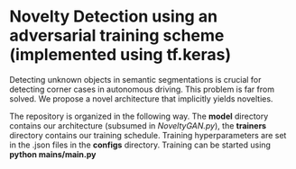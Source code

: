 # Novelty Detection using an adversarial training scheme (implemented using tf.keras)
Detecting unknown objects in semantic segmentations is crucial for detecting corner cases in autonomous driving. This problem is far from solved. We propose a novel architecture that implicitly yields novelties.

The repository is organized in the following way. The **model** directory contains our architecture (subsumed in *NoveltyGAN.py*), the **trainers** directory contains our training schedule. 
Training hyperparameters are set in the .json files in the **configs** directory. Training can be started using **python mains/main.py**
